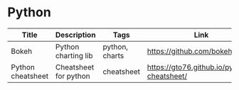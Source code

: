# Python

Title | Description | Tags | Link
------------ | ------------- | ---------- | --------------
Bokeh | Python charting lib | python, charts | https://github.com/bokeh/bokeh
Python cheatsheet | Cheatsheet for python | cheatsheet | https://gto76.github.io/python-cheatsheet/

